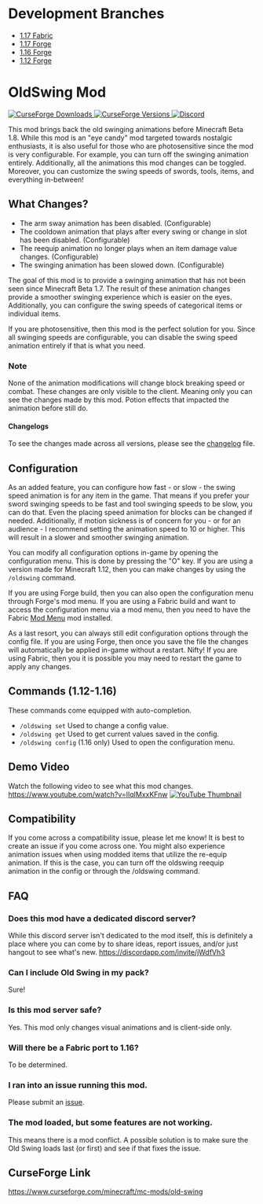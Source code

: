 # Development Branches
- [1.17 Fabric](https://github.com/Adrenix/OldSwing/tree/Fabric-1.17)
- [1.17 Forge](https://github.com/Adrenix/OldSwing/tree/Forge-1.17)
- [1.16 Forge](https://github.com/Adrenix/OldSwing/tree/1.16.5)
- [1.12 Forge](https://github.com/Adrenix/OldSwing/tree/1.12.2)

# OldSwing Mod
[
![CurseForge Downloads](http://cf.way2muchnoise.eu/old-swing.svg)
![CurseForge Versions](http://cf.way2muchnoise.eu/versions/old-swing.svg)
](https://www.curseforge.com/minecraft/mc-mods/old-swing)
[
![Discord](https://img.shields.io/discord/452988045252100107?label=Discord)
](https://discordapp.com/invite/jWdfVh3)

This mod brings back the old swinging animations before Minecraft Beta 1.8. While this mod is an "eye candy" mod targeted towards nostalgic enthusiasts, it is also useful for those who are photosensitive since the mod is very configurable. For example, you can turn off the swinging animation entirely. Additionally, all the animations this mod changes can be toggled. Moreover, you can customize the swing speeds of swords, tools, items, and everything in-between!

## What Changes?
- The arm sway animation has been disabled. (Configurable)
- The cooldown animation that plays after every swing or change in slot has been disabled. (Configurable)
- The reequip animation no longer plays when an item damage value changes. (Configurable)
- The swinging animation has been slowed down. (Configurable)

The goal of this mod is to provide a swinging animation that has not been seen since Minecraft Beta 1.7. The result of these animation changes provide a smoother swinging experience which is easier on the eyes. Additionally, you can configure the swing speeds of categorical items or individual items.

If you are photosensitive, then this mod is the perfect solution for you. Since all swinging speeds are configurable, you can disable the swing speed animation entirely if that is what you need.

### Note
None of the animation modifications will change block breaking speed or combat. These changes are only visible to the client. Meaning only you can see the changes made by this mod. Potion effects that impacted the animation before still do.

#### Changelogs
To see the changes made across all versions, please see the [changelog](https://github.com/Adrenix/OldSwing/blob/master/changelog.md) file.

## Configuration
As an added feature, you can configure how fast - or slow - the swing speed animation is for any item in the game. That means if you prefer your sword swinging speeds to be fast and tool swinging speeds to be slow, you can do that. Even the placing speed animation for blocks can be changed if needed. Additionally, if motion sickness is of concern for you - or for an audience - I recommend setting the animation speed to 10 or higher. This will result in a slower and smoother swinging animation.

You can modify all configuration options in-game by opening the configuration menu. This is done by pressing the "O" key. If you are using a version made for Minecraft 1.12, then you can make changes by using the `/oldswing` command.

If you are using Forge build, then you can also open the configuration menu through Forge's mod menu. If you are using a Fabric build and want to access the configuration menu via a mod menu, then you need to have the Fabric [Mod Menu](https://www.curseforge.com/minecraft/mc-mods/modmenu) mod installed.

As a last resort, you can always still edit configuration options through the config file. If you are using Forge, then once you save the file the changes will automatically be applied in-game without a restart. Nifty! If you are using Fabric, then you it is possible you may need to restart the game to apply any changes.

## Commands (1.12-1.16)
These commands come equipped with auto-completion.
- `/oldswing set` Used to change a config value.
- `/oldswing get` Used to get current values saved in the config.
- `/oldswing config` (1.16 only) Used to open the configuration menu.

## Demo Video
Watch the following video to see what this mod changes. https://www.youtube.com/watch?v=IlqIMxxKFnw
[![YouTube Thumbnail](https://cdn.discordapp.com/attachments/800426030996389929/812830411969265684/yt_thumbdesign.png)](https://www.youtube.com/watch?v=IlqIMxxKFnw "Old Swing Mod Ver. 2.2 (Demo)")

## Compatibility
If you come across a compatibility issue, please let me know! It is best to create an issue if you come across one. You might also experience animation issues when using modded items that utilize the re-equip animation. If this is the case, you can turn off the oldswing reequip animation in the config or through the /oldswing command.

## FAQ
### Does this mod have a dedicated discord server?
While this discord server isn't dedicated to the mod itself, this is definitely a place where you can come by to share ideas, report issues, and/or just hangout to see what's new.
https://discordapp.com/invite/jWdfVh3

### Can I include Old Swing in my pack?
Sure!

### Is this mod server safe?
Yes. This mod only changes visual animations and is client-side only.

### Will there be a Fabric port to 1.16?
To be determined.

### I ran into an issue running this mod.
Please submit an [issue](https://github.com/Adrenix/OldSwing/issues).

### The mod loaded, but some features are not working.
This means there is a mod conflict. A possible solution is to make sure the Old Swing loads last (or first) and see if that fixes the issue.

## CurseForge Link
https://www.curseforge.com/minecraft/mc-mods/old-swing
